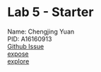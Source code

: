 # Lab 5 - Starter
Name: Chengjing Yuan  
PID: A16160913  
[Github Issue](https://github.com/Chengjing-314/github-actions-for-ci/issues/7)  
[expose](https://chengjing-314.github.io/Lab5_Starter/expose.html)  
[explore](https://chengjing-314.github.io/Lab5_Starter/explore.html)  
